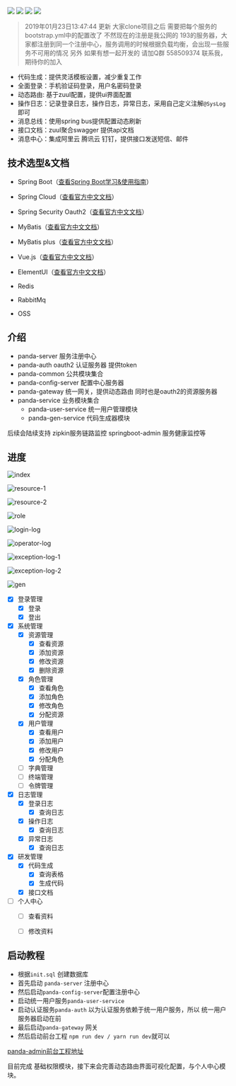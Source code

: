 
[![](https://img.shields.io/github/license/mashape/apistatus.svg)](https://github.com/YuKongEr/panda)
[![](https://img.shields.io/badge/release-v1.0-brightgreen.svg
)](https://github.com/YuKongEr/panda)
[![](https://img.shields.io/badge/springboot-%3E%3D2.0-blue.svg
)](https://github.com/YuKongEr/panda)
[![](https://img.shields.io/badge/springcloud-Finchley.SR1-blue.svg
)](https://github.com/YuKongEr/panda)

> 2019年01月23日13:47:44 更新
大家clone项目之后 需要把每个服务的bootstrap.yml中的配置改了 不然现在的注册是我公网的
193的服务器，大家都注册到同一个注册中心，服务调用的时候根据负载均衡，会出现一些服务不可用的情况
另外 如果有想一起开发的 请加Q群 558509374 联系我，期待你的加入

- 代码生成：提供灵活模板设置，减少重复工作
- 全面登录：手机验证码登录，用户名密码登录
- 动态路由: 基于zuul配置，提供ui界面配置
- 操作日志：记录登录日志，操作日志，异常日志，采用自己定义注解`@SysLog`即可
- 消息总线：使用spring bus提供配置动态刷新
- 接口文档：zuul聚合swagger 提供api文档
- 消息中心：集成阿里云 腾讯云 钉钉，提供接口发送短信、邮件

## 技术选型&文档

- Spring Boot（[查看Spring Boot学习&使用指南](https://www.jianshu.com/p/0d400d30936b)）
- Spring Cloud（[查看官方中文文档](https://springcloud.cc/spring-cloud-dalston.html)）

- Spring Security Oauth2（[查看官方中文文档](http://projects.spring.io/spring-security-oauth/docs/oauth2.html)）

- MyBatis（[查看官方中文文档](http://www.mybatis.org/mybatis-3/zh/index.html)）

- MyBatis plus（[查看官方中文文档](http://mp.baomidou.com/)）

- Vue.js（[查看官方中文文档](https://cn.vuejs.org/)）

- ElementUI（[查看官方中文文档](http://element.eleme.io/#/)）

- Redis

- RabbitMq

- OSS


## 介绍

- panda-server 服务注册中心
- panda-auth  oauth2 认证服务器 提供token
- panda-common 公共模块集合
- panda-config-server 配置中心服务器
- panda-gateway 统一网关，提供动态路由 同时也是oauth2的资源服务器
- panda-service 业务模块集合
  - panda-user-service 统一用户管理模块
  - panda-gen-service 代码生成器模块
    

后续会陆续支持 zipkin服务链路监控  springboot-admin 服务健康监控等
## 进度

![index](https://github.com/YuKongEr/panda-cloud/blob/master/imgs/index.png)

![resource-1](https://github.com/YuKongEr/panda-cloud/blob/master/imgs/resource-1.png)

![resource-2](https://github.com/YuKongEr/panda-cloud/blob/master/imgs/resource-2.png)

![role](https://github.com/YuKongEr/panda-cloud/blob/master/imgs/role.png)

![login-log](https://github.com/YuKongEr/panda-cloud/blob/master/imgs/login-log.png)

![operator-log](https://github.com/YuKongEr/panda-cloud/blob/master/imgs/operator-log.png)

![exception-log-1](https://github.com/YuKongEr/panda-cloud/blob/master/imgs/exception-log-1.png)

![exception-log-2](https://github.com/YuKongEr/panda-cloud/blob/master/imgs/exception-log-2.png)

![gen](https://github.com/YuKongEr/panda/blob-cloud/master/imgs/code.png)

- [x] 登录管理
  - [x] 登录
  - [x] 登出
- [x] 系统管理
  - [x] 资源管理
    - [x] 查看资源
    - [x] 添加资源
    - [x] 修改资源
    - [x] 删除资源
  - [x] 角色管理
    - [x] 查看角色
    - [x] 添加角色
    - [x] 修改角色
    - [x] 分配资源
  - [x] 用户管理
    - [x] 查看用户
    - [x] 添加用户
    - [x] 修改用户
    - [x] 分配角色
  - [ ] 字典管理
  - [ ] 终端管理
  - [ ] 令牌管理
- [x] 日志管理
    - [x] 登录日志
       - [x] 查询日志
    - [x] 操作日志
       - [x] 查询日志
    - [x] 异常日志
       - [x] 查询日志
- [x] 研发管理
  - [x] 代码生成
    - [x] 查询表格
    - [x] 生成代码
  - [x] 接口文档
- [ ] 个人中心
  - [ ] 查看资料
  - [ ] 修改资料




 ## 启动教程

 - 根据`init.sql` 创建数据库
 - 首先启动 `panda-server` 注册中心
 - 然后启动`panda-config-server`配置注册中心
 - 启动统一用户服务`panda-user-service`
 - 启动认证服务`panda-auth`  以为认证服务依赖于统一用户服务，所以 统一用户服务器启动在前
 - 最后启动`panda-gateway` 网关
 - 然后启动前台工程  `npm run dev / yarn run dev`就可以

[panda-admin前台工程地址](https://github.com/YuKongEr/panda-admin)



目前完成 基础权限模块，接下来会完善动态路由界面可视化配置，与个人中心模块。